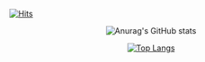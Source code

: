 [![Hits](https://hits.seeyoufarm.com/api/count/incr/badge.svg?url=https%3A%2F%2Fgithub.com%2FOverFlowBIN&count_bg=%2379C83D&title_bg=%23555555&icon=javascript.svg&icon_color=%23E7E7E7&title=hits&edge_flat=false)](https://hits.seeyoufarm.com)

<div align='center'>

![Anurag's GitHub stats](https://github-readme-stats.vercel.app/api?username=OverFlowBIN&show_icons=true&theme=aura)

[![Top Langs](https://github-readme-stats.vercel.app/api/top-langs/?username=overflowbin&layout=compact)](https://github.com/overflowbin/github-readme-stats)

</div>
